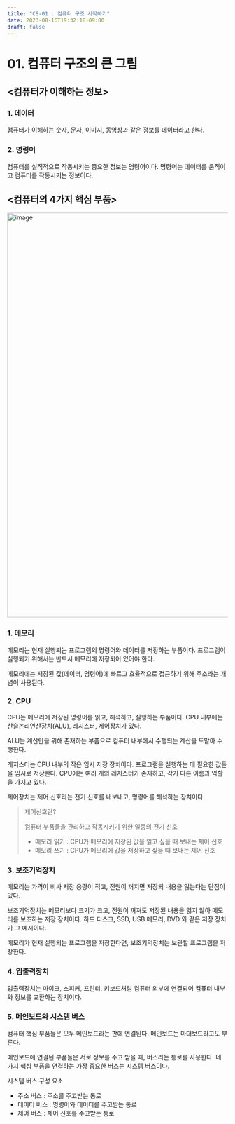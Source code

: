 ```yaml
---
title: "CS-01 : 컴퓨터 구조 시작하기"
date: 2023-08-16T19:32:18+09:00
draft: false
---
```


# 01. 컴퓨터 구조의 큰 그림
## <컴퓨터가 이해하는 정보>
### 1. 데이터
컴퓨터가 이해하는 숫자, 문자, 이미지, 동영상과 같은 정보를 데이터라고 한다.

### 2. 명령어
컴퓨터를 실직적으로 작동시키는 중요한 정보는 명령어이다. 명령어는 데이터를 움직이고 컴퓨터를 작동시키는 정보이다.

## <컴퓨터의 4가지 핵심 부품>
<img width="923" alt="image" src="https://github.com/yumin00/blog/assets/130362583/447399a2-9e89-4e27-b1f6-d774921d0f47">

### 1. 메모리
메모리는 현재 실행되는 프로그램의 명령어와 데이터를 저장하는 부품이다. 프로그램이 실행되기 위해서는 반드시 메모리에 저장되어 있어야 한다.

메모리에는 저장된 값(데이터, 명령어)에 빠르고 효율적으로 접근하기 위해 주소라는 개념이 사용된다.

### 2. CPU
CPU는 메모리에 저장된 명령어를 읽고, 해석하고, 실행하는 부품이다. CPU 내부에는 산술논리연산장치(ALU), 레지스터, 제어장치가 있다.

ALU는 계산만을 위해 존재하는 부품으로 컴퓨터 내부에서 수행되는 계산을 도맡아 수행한다.

레지스터는 CPU 내부의 작은 임시 저장 장치이다. 프로그램을 실행하는 데 필요한 값들을 임시로 저장한다. CPU에는 여러 개의 레지스터가 존재하고, 각기 다른 이름과 역할을 가지고 있다.

제어장치는 제어 신호라는 전기 신호를 내보내고, 명령어를 해석하는 장치이다.
> 제어신호란?
> 
> 컴퓨터 부품들을 관리하고 작동시키기 위한 일종의 전기 신호
> 
> - 메모리 읽기 : CPU가 메모리에 저장된 값을 읽고 싶을 때 보내는 제어 신호 
> - 메모리 쓰기 : CPU가 메모리에 값을 저장하고 싶을 때 보내는 제어 신호

### 3. 보조기억장치
메모리는 가격이 비싸 저장 용량이 적고, 전원이 꺼지면 저장되 내용을 잃는다는 단점이 있다.

보조기억장치는 메모리보다 크기가 크고, 전원이 꺼져도 저장된 내용을 잃지 않아 메모리를 보조하는 저장 장치이다. 하드 디스크, SSD, USB 메모리, DVD 와 같은 저장 장치가 그 예시이다.

메모리가 현재 실행되는 프로그램을 저장한다면, 보조기억장치는 보관할 프로그램을 저장한다.

### 4. 입출력장치
입출력장치는 마이크, 스피커, 프린터, 키보드처럼 컴퓨터 외부에 연결되어 컴퓨터 내부와 정보를 교환하는 장치이다.

### 5. 메인보드와 시스템 버스
컴퓨터 핵심 부품들은 모두 메인보드라는 판에 연결된다. 메인보드는 마더보드라고도 부른다.

메인보드에 연결된 부품들은 서로 정보를 주고 받을 때, 버스라는 통로를 사용한다. 네 가지 핵심 부품을 연결하는 가장 중요한 버스는 시스템 버스이다.

시스템 버스 구성 요소
- 주소 버스 : 주소를 주고받는 통로
- 데이터 버스 : 명령어와 데이터를 주고받는 통로
- 제어 버스 : 제어 신호를 주고받는 통로
